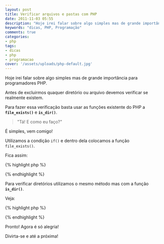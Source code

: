```yaml
---
layout: post
title: Verificar arquivos e pastas com PHP
date: 2011-11-03 05:55
description: "Hoje irei falar sobre algo simples mas de grande importância para programadores PHP. Antes de excluirmos quaquer diretório ou arquivo devemos verificar se realmente existem."
keywords: "dicas, PHP, Programação"
comments: true
categories:
- php
tags:
- dicas
- php
- programacao
cover: '/assets/uploads/php-default.jpg'
---
```


Hoje irei falar sobre algo simples mas de grande importância para programadores PHP.

Antes de excluirmos quaquer diretório ou arquivo devemos verificar se realmente existem.

Para fazer essa verificação basta usar as funções existente do PHP a **`file_exists()`** e **`is_dir()`**.

> "Tá! E como eu faço?"

É simples, vem comigo!

Utilizamos a condição `if()` e dentro dela colocamos a função `file_exists()`.

Fica assim:

{% highlight php %}
<?php
if(file_exists("diretorio/arquivo.pdf")) {
  echo 'Arquivo encontrado!';
}
else {
  echo 'Arquivo inexistente!';
}
?>
{% endhighlight %}

Para verificar diretórios utilizamos o mesmo método mas com a função **`is_dir()`**.

Veja:

{% highlight php %}
<?php
if(is_dir("diretorio/")) {
  echo 'Diretório encontrado!';
}
else {
  echo 'Diretório inexistente!';
}
?>
{% endhighlight %}

Pronto! Agora é só alegria!

Divirta-se e até a próxima!
